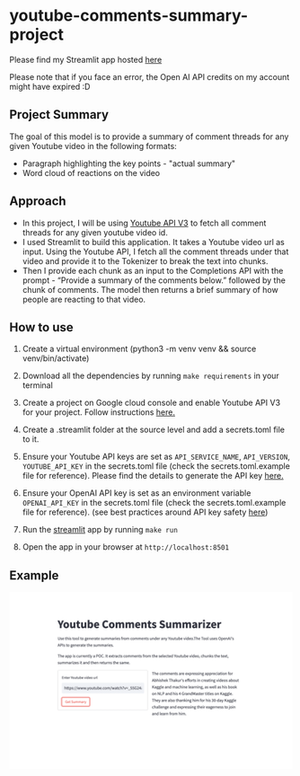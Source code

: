 # youtube-comments-summary-project

Please find my Streamlit app hosted [here](https://iprinka-comments-summary-ml-project-app-xobtj4.streamlit.app/)

Please note that if you face an error, the Open AI API credits on my account might have expired :D

## Project Summary

The goal of this model is to provide a summary of comment threads for any given Youtube video in the following formats:

* Paragraph highlighting the key points - "actual summary"
* Word cloud of reactions on the video

## Approach

* In this project, I will be using [Youtube API V3](https://developers.google.com/youtube/v3) to fetch all comment threads for any given youtube video id.
* I used Streamlit to build this application. It takes a Youtube video url as input. Using the Youtube API, I fetch all the comment threads under that video and provide it to the Tokenizer to break the text into chunks. 
* Then I provide each chunk as an input to the Completions API with the prompt - “Provide a summary of the comments below.” followed by the chunk of comments. The model then returns a brief summary of how people are reacting to that video.

## How to use

1. Create a virtual environment (python3 -m venv venv && source venv/bin/activate)

2. Download all the dependencies by running `make requirements` in your terminal

3. Create a project on Google cloud console and enable Youtube API V3 for your project. Follow instructions [here.](https://console.developers.google.com/apis/api/youtube.googleapis.com/overview)

4. Create a .streamlit folder at the source level and add a secrets.toml file to it.

5. Ensure your Youtube API keys are set as `API_SERVICE_NAME`, `API_VERSION`, `YOUTUBE_API_KEY` in the secrets.toml file (check the secrets.toml.example file for reference). Please find the details to generate the API key [here.](https://developers.google.com/youtube/registering_an_application)

6. Ensure your OpenAI API key is set as an environment variable `OPENAI_API_KEY` in the secrets.toml file (check the secrets.toml.example file for reference). (see best practices around API key safety [here](https://help.openai.com/en/articles/5112595-best-practices-for-api-key-safety))

7. Run the [streamlit](https://streamlit.io/) app by running `make run`

8. Open the app in your browser at `http://localhost:8501`

## Example

![alt text](https://github.com/Priyanka-Gangadhar-Palshetkar/comments-summary-ml-project/blob/main/assets/video_100_comments.png?raw=true)
